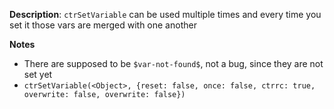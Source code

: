 __Description__: `ctrSetVariable` can be used multiple times and every time you set it those vars are merged with one another

__Notes__

+ There are supposed to be `$var-not-found$`, not a bug, since they are not set yet
+ `ctrSetVariable(<Object>, {reset: false, once: false, ctrrc: true, overwrite: false, overwrite: false})`